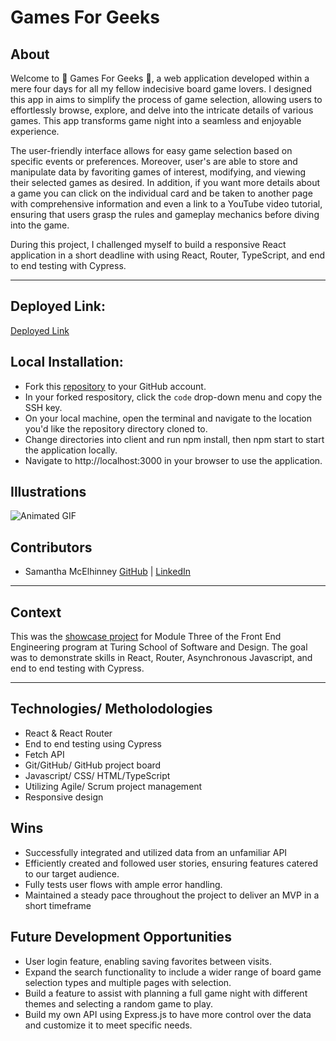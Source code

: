 # Games For Geeks 

## About

Welcome to 👾 Games For Geeks 👾, a web application developed within a mere four days for all my fellow indecisive board game lovers. I designed this app in aims to simplify the process of game selection, allowing users to effortlessly browse, explore, and delve into the intricate details of various games. This app transforms game night into a seamless and enjoyable experience.

The user-friendly interface allows for easy game selection based on specific events or preferences. Moreover, user's are able to store and manipulate data by favoriting games of interest, modifying, and viewing their selected games as desired. In addition, if you want more details about a game you can click on the individual card and be taken to another page with comprehensive information and even a link to a YouTube video tutorial, ensuring that users grasp the rules and gameplay mechanics before diving into the game.

During this project, I challenged myself to build a responsive React application in a short deadline with using React, Router, TypeScript, and end to end testing with Cypress.

---
## Deployed Link:
[Deployed Link](https://games-for-geeks.vercel.app/)


## Local Installation:
 - Fork this [repository](https://github.com/SamanthaMcElhinney/Games-For-Geeks) to your GitHub account. 
 - In your forked respository, click the `code` drop-down menu and copy the SSH key.
 - On your local machine, open the terminal and navigate to the location you'd like the repository directory cloned to. 
 - Change directories into client and run npm install, then npm start to start the application locally.
 - Navigate to http://localhost:3000 in your browser to use the application.

## Illustrations
![Animated GIF](src/assets/GIF-games.gif)

## Contributors

- Samantha McElhinney [GitHub](https://github.com/samanthamcelhinney) | [LinkedIn](https://www.linkedin.com/in/samantha-mcelhinney/) 

---

## Context
This was the [showcase project](https://frontend.turing.edu/projects/module-3/showcase.html) for Module Three of the Front End Engineering program at Turing School of Software and Design. The goal was to demonstrate skills in React, Router, Asynchronous Javascript, and end to end testing with Cypress.

---

## Technologies/ Metholodologies
- React & React Router
- End to end testing using Cypress
- Fetch API
- Git/GitHub/ GitHub project board
- Javascript/ CSS/ HTML/TypeScript
- Utilizing Agile/ Scrum project management
- Responsive design  

## Wins
- Successfully integrated and utilized data from an unfamiliar API
- Efficiently created and followed user stories, ensuring features catered to our target audience.
- Fully tests user flows with ample error handling.
- Maintained a steady pace throughout the project to deliver an MVP in a short timeframe

## Future Development Opportunities
- User login feature, enabling saving favorites between visits.
- Expand the search functionality to include a wider range of board game selection types and multiple pages with selection.
- Build a feature to assist with planning a full game night with different themes and selecting a random game to play.
- Build my own API using Express.js to have more control over the data and customize it to meet specific needs.


